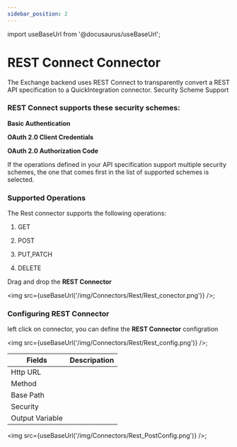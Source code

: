 ```yaml
---
sidebar_position: 2
---
```


import useBaseUrl from '@docusaurus/useBaseUrl';

# REST Connect Connector

The Exchange backend uses REST Connect to transparently convert a REST API specification to a QuickIntegration connector. 
Security Scheme Support


### REST Connect supports these security schemes:

**Basic Authentication**

**OAuth 2.0 Client Credentials**

**OAuth 2.0 Authorization Code**

If the operations defined in your API specification support multiple security schemes, the one that comes first in the list of supported schemes is selected.

### Supported Operations

The Rest connector supports the following operations:

1) GET

2) POST

3) PUT,PATCH

4) DELETE

Drag and drop the **REST Connector**

<img src={useBaseUrl('/img/Connectors/Rest/Rest_conector.png')} />;

### Configuring REST Connector
left click on connector, you can define the **REST Connector** configration

<img src={useBaseUrl('/img/Connectors/Rest/Rest_config.png')} />;

<table>
<thead>
<tr>
<th>Fields</th>
<th>Descripation</th>
</tr>
</thead>
<tbody>
<tr>
<td>Http URL</td>
<td></td>
</tr>
<tr>
<td>Method</td>
<td></td>
</tr>
<tr>
<td>Base Path</td>
<td></td>
</tr>
<tr>
<td>Security</td>
<td></td>
</tr>
<tr>
<td>Output Variable</td>
<td></td>
</tr>
</tbody>
</table>

<img src={useBaseUrl('/img/Connectors/Rest_PostConfig.png')} />;
